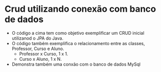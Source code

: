 # Crud utilizando conexão com banco de dados
- O código a cima tem como objetivo exemplificar um CRUD inicial utilizanod o JPA do Java.
- O código também exemplifica o relacionamento entre as classes, Professor, Curso e Aluno.
    - Professor x Curso, 1 x 1.
    - Curso x Aluno, 1 x N.
- Demonstra também uma conxão com o banco de dados MySql
